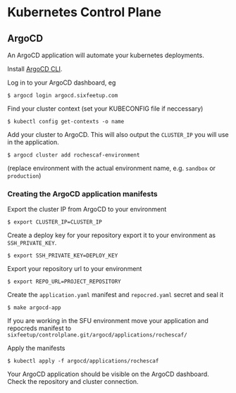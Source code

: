 # Kubernetes Control Plane

## ArgoCD

An ArgoCD application will automate your kubernetes deployments.

Install [ArgoCD CLI](https://argo-cd.readthedocs.io/en/stable/cli_installation/).

Log in to your ArgoCD dashboard, eg

    $ argocd login argocd.sixfeetup.com

Find your cluster context (set your KUBECONFIG file if neccessary)

    $ kubectl config get-contexts -o name

Add your cluster to ArgoCD. This will also output the `CLUSTER_IP` you will use in the application.

    $ argocd cluster add rochescaf-environment
 (replace environment with the actual environment name, e.g. `sandbox` or `production`)

### Creating the ArgoCD application manifests

Export the cluster IP from ArgoCD to your environment

    $ export CLUSTER_IP=CLUSTER_IP

Create a deploy key for your repository export it to your environment as `SSH_PRIVATE_KEY`.

    $ export SSH_PRIVATE_KEY=DEPLOY_KEY

Export your repository url to your environment

    $ export REPO_URL=PROJECT_REPOSITORY

Create the `application.yaml` manifest and `repocred.yaml` secret and seal it

    $ make argocd-app

If you are working in the SFU environment move your application and repocreds manifest to `sixfeetup/controlplane.git/argocd/applications/rochescaf/`

Apply the manifests

    $ kubectl apply -f argocd/applications/rochescaf

Your ArgoCD application should be visible on the ArgoCD dashboard. Check the repository and cluster connection.
